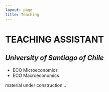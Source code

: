 ```yaml
---
layout: page
title: Teaching
---
```


# TEACHING ASSISTANT
## _University of Santiago of Chile_
- ECO Microeconomics
- ECO Macroeconomics

material under construction...

